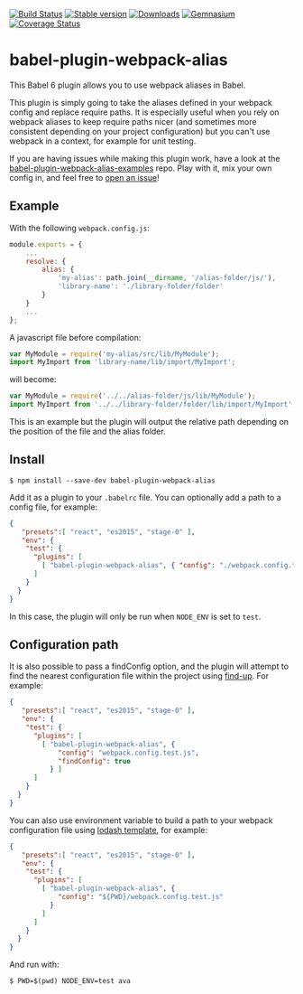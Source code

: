 
[![Build Status](https://travis-ci.org/trayio/babel-plugin-webpack-alias.svg?branch=master)](https://travis-ci.org/trayio/babel-plugin-webpack-alias)
[![Stable version](https://img.shields.io/npm/v/babel-plugin-webpack-alias.svg?style=flat)](https://www.npmjs.com/package/babel-plugin-webpack-alias)
[![Downloads](https://img.shields.io/npm/dm/babel-plugin-webpack-alias.svg?style=flat)](https://npm-stat.com/charts.html?package=babel-plugin-webpack-alias)
[![Gemnasium](https://img.shields.io/gemnasium/trayio/babel-plugin-webpack-alias.svg)](https://gemnasium.com/github.com/trayio/babel-plugin-webpack-alias)
[![Coverage Status](https://coveralls.io/repos/github/trayio/babel-plugin-webpack-alias/badge.svg?branch=master)](https://coveralls.io/github/trayio/babel-plugin-webpack-alias?branch=master)

# babel-plugin-webpack-alias

This Babel 6 plugin allows you to use webpack aliases in Babel.

This plugin is simply going to take the aliases defined in your webpack config and replace require paths. It is especially useful when you rely on webpack aliases to keep require paths nicer (and sometimes more consistent depending on your project configuration) but you can't use webpack in a context, for example for unit testing.

If you are having issues while making this plugin work, have a look at the [babel-plugin-webpack-alias-examples](https://github.com/adriantoine/babel-plugin-webpack-alias-examples) repo. Play with it, mix your own config in, and feel free to [open an issue](https://github.com/trayio/babel-plugin-webpack-alias/issues/new)!

## Example
With the following `webpack.config.js`:
```js
module.exports = {
    ...
    resolve: {
        alias: {
            'my-alias': path.join(__dirname, '/alias-folder/js/'),
            'library-name': './library-folder/folder'
        }
    }
    ...
};
```
A javascript file before compilation:
```js
var MyModule = require('my-alias/src/lib/MyModule');
import MyImport from 'library-name/lib/import/MyImport';
```
will become:
```js
var MyModule = require('../../alias-folder/js/lib/MyModule');
import MyImport from '../../library-folder/folder/lib/import/MyImport';
```
This is an example but the plugin will output the relative path depending on the position of the file and the alias folder.

## Install

```console
$ npm install --save-dev babel-plugin-webpack-alias
```

Add it as a plugin to your `.babelrc` file. You can optionally add a path to a config file, for example:
```json
{
   "presets":[ "react", "es2015", "stage-0" ],
   "env": {
    "test": {
      "plugins": [
        [ "babel-plugin-webpack-alias", { "config": "./webpack.config.test.js" } ]
      ]
    }
  }
}
```
In this case, the plugin will only be run when `NODE_ENV` is set to `test`.

## Configuration path

It is also possible to pass a findConfig option, and the plugin will attempt to find the nearest configuration file within the project using [find-up](https://github.com/sindresorhus/find-up). For example:
```json
{
   "presets":[ "react", "es2015", "stage-0" ],
   "env": {
    "test": {
      "plugins": [
        [ "babel-plugin-webpack-alias", {
            "config": "webpack.config.test.js",
            "findConfig": true
          } ]
      ]
    }
  }
}
```

You can also use environment variable to build a path to your webpack configuration file using [lodash template](https://lodash.com/docs#template), for example:
```json
{
   "presets":[ "react", "es2015", "stage-0" ],
   "env": {
    "test": {
      "plugins": [
        [ "babel-plugin-webpack-alias", {
            "config": "${PWD}/webpack.config.test.js"
          }
        ]
      ]
    }
  }
}
```
And run with:
```console
$ PWD=$(pwd) NODE_ENV=test ava
```

